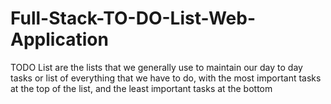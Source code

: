 # Full-Stack-TO-DO-List-Web-Application
TODO List are the lists that we generally use to maintain our day to day tasks or list of everything that we have to do, with the most important tasks at the top of the list, and the least important tasks at the bottom
